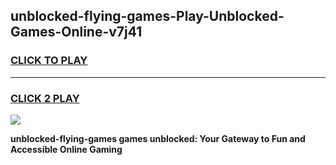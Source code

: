 
## unblocked-flying-games-Play-Unblocked-Games-Online-v7j41
<h3>
<a href="https://premium76.site?title=unblocked-flying-games&ref=25A">CLICK TO PLAY</a></h3>
<hr>

<h3>
<a href="https://premium76.site?title=unblocked-flying-games&ref=25A">CLICK 2 PLAY</a>
  
</h3>

<a href="https://premium76.site?title=unblocked-flying-games&ref=25A"><img src="https://clearcache.store/games.png"></a>


**unblocked-flying-games games unblocked: Your Gateway to Fun and Accessible Online Gaming**
